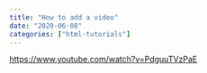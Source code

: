```yaml
---
title: "How to add a video"
date: "2020-06-08"
categories: ["html-tutorials"]
---
```


https://www.youtube.com/watch?v=PdguuTVzPaE
